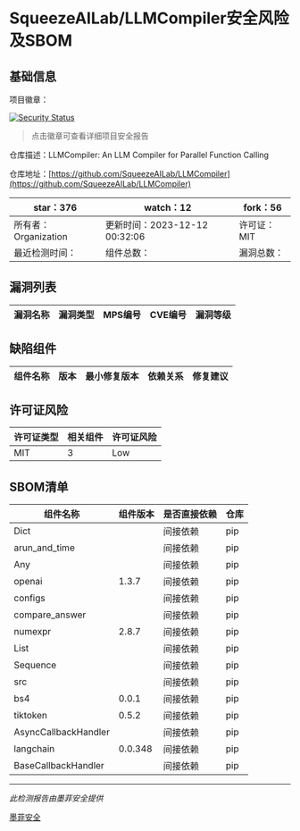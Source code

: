 # SqueezeAILab/LLMCompiler安全风险及SBOM

## 基础信息

项目徽章：

[![Security Status](https://www.murphysec.com/platform3/v31/badge/1734281109501861888.svg)](https://www.murphysec.com/console/report/1734281106230304768/1734281109501861888)

> 点击徽章可查看详细项目安全报告

仓库描述：LLMCompiler: An LLM Compiler for Parallel Function Calling

仓库地址：[https://github.com/SqueezeAILab/LLMCompiler](https://github.com/SqueezeAILab/LLMCompiler)

| star：376 | watch：12 | fork：56 |
| ----------- | -------------- | ------------ |
| 所有者：Organization | 更新时间：2023-12-12 00:32:06 | 许可证：MIT |
| 最近检测时间： | 组件总数： | 漏洞总数： |




## 漏洞列表

| 漏洞名称 | 漏洞类型 | MPS编号 | CVE编号 | 漏洞等级 |
| ------- | ------ | ------- | ------ | ----- |





## 缺陷组件

| 组件名称 | 版本 | 最小修复版本 | 依赖关系 | 修复建议 |
| -------- | ---- | ------------ | -------- | -------- |





## 许可证风险

| 许可证类型 | 相关组件 | 许可证风险 |
| ---------- | -------- | ---------- |
|MIT|3|Low|




## SBOM清单

| 组件名称 | 组件版本 | 是否直接依赖 | 仓库 |
| -------- | -------- | ------------ | ---- |
|Dict||间接依赖|pip|
|arun_and_time||间接依赖|pip|
|Any||间接依赖|pip|
|openai|1.3.7|间接依赖|pip|
|configs||间接依赖|pip|
|compare_answer||间接依赖|pip|
|numexpr|2.8.7|间接依赖|pip|
|List||间接依赖|pip|
|Sequence||间接依赖|pip|
|src||间接依赖|pip|
|bs4|0.0.1|间接依赖|pip|
|tiktoken|0.5.2|间接依赖|pip|
|AsyncCallbackHandler||间接依赖|pip|
|langchain|0.0.348|间接依赖|pip|
|BaseCallbackHandler||间接依赖|pip|


------

*此检测报告由墨菲安全提供*

[墨菲安全](www.murphysec.com)